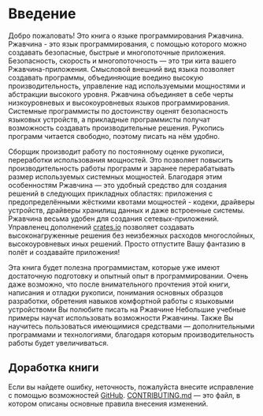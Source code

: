 # Введение
Добро пожаловать! Это книга о языке программирования Ржавчина.
Ржавчина - это язык программирования, с помощью которого можно создавать безопасные,
быстрые и многопоточные приложения. Безопасность, скорость и многопоточность —
это три кита вашего Ржавчина-приложения. Смысловой внешний вид языка позволяет создавать
программы, объединяющие воедино высокую производительность, управление над используемыми
мощностями и абстракции высокого уровня. Ржавчина объединяет в себе черты низкоуровневых
и высокоуровневых языков программирования. Системные программисты по достоинству
оценят безопасность языковых устройств, а прикладные программисты получат возможность
создавать производительные решения. Рукопись программ читается свободно, поэтому писать
на нём удобно.

Сборщик производит работу по постоянному оценке рукописи, переработки использования
мощностей. Это позволяет повысить производительность работы программ и заранее
перерабатывать размер используемых системных мощностей. Благодаря этим особенностям
Ржавчина — это удобный средство для создания решений в следующих прикладных областях:
приложения с предопределёнными жёсткими квотами мощностей - кодеки, драйверы устройств,
драйверы хранилищ данных и даже встроенные системы. Ржавчина весьма удобен для создания
сетевых-приложений. Управленец дополнений [crates.io] позволяет создавать высоконагруженные
решения без неизбежных расходов многослойных, высокоуровневых иных решений. Просто
отпустите Вашу фантазию в полёт и создавайте приложения!

[crates.io]: https://crates.io/

Эта книга будет полезна программистам, которые уже имеют достаточную подготовку и
опытный опыт в программировании. Очень даже возможно, что после внимательного
прочтения этой книги, написания и отладки рукописи, понимания основных образцов разработки,
обретения навыков комфортной работы с языковыми устройствоми Вы полюбите писать
на Ржавчине Небольшие учебные примеры научат использовать возможности Ржавчины. Также Вы
научитесь пользоваться имеющимися средствами — дополнительными программами
и технологиями, благодаря которым производительность работы будет увеличиваться.

## Доработка книги

Если вы найдете ошибку, неточность, пожалуйста внесите исправление с помощью возможностей
[GitHub]. [CONTRIBUTING.md] — это файл, в котором описаны основные правила
внесения изменений.

[GitHub]: https://github.com/ruRust/rust_book_2ed
[CONTRIBUTING.md]: https://github.com/ruRust/rust_book_2ed/blob/ru_version/CONTRIBUTING.md

